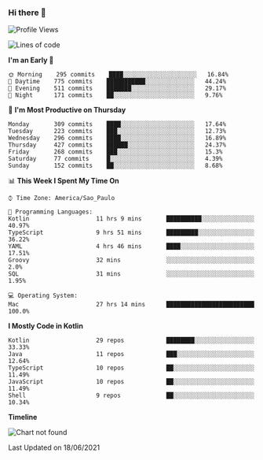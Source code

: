 ### Hi there 👋

<!--
**fernandonogueira/fernandonogueira** is a ✨ _special_ ✨ repository because its `README.md` (this file) appears on your GitHub profile.

Here are some ideas to get you started:

- 🔭 I’m currently working on ...
- 🌱 I’m currently learning ...
- 👯 I’m looking to collaborate on ...
- 🤔 I’m looking for help with ...
- 💬 Ask me about ...
- 📫 How to reach me: ...
- 😄 Pronouns: ...
- ⚡ Fun fact: ...
-->

<!--START_SECTION:waka-->
![Profile Views](http://img.shields.io/badge/Profile%20Views-0-blue)

![Lines of code](https://img.shields.io/badge/From%20Hello%20World%20I%27ve%20Written-571006%20lines%20of%20code-blue)

**I'm an Early 🐤** 

```text
🌞 Morning    295 commits    ████░░░░░░░░░░░░░░░░░░░░░   16.84% 
🌆 Daytime    775 commits    ███████████░░░░░░░░░░░░░░   44.24% 
🌃 Evening    511 commits    ███████░░░░░░░░░░░░░░░░░░   29.17% 
🌙 Night      171 commits    ██░░░░░░░░░░░░░░░░░░░░░░░   9.76%

```
📅 **I'm Most Productive on Thursday** 

```text
Monday       309 commits    ████░░░░░░░░░░░░░░░░░░░░░   17.64% 
Tuesday      223 commits    ███░░░░░░░░░░░░░░░░░░░░░░   12.73% 
Wednesday    296 commits    ████░░░░░░░░░░░░░░░░░░░░░   16.89% 
Thursday     427 commits    ██████░░░░░░░░░░░░░░░░░░░   24.37% 
Friday       268 commits    ███░░░░░░░░░░░░░░░░░░░░░░   15.3% 
Saturday     77 commits     █░░░░░░░░░░░░░░░░░░░░░░░░   4.39% 
Sunday       152 commits    ██░░░░░░░░░░░░░░░░░░░░░░░   8.68%

```


📊 **This Week I Spent My Time On** 

```text
⌚︎ Time Zone: America/Sao_Paulo

💬 Programming Languages: 
Kotlin                   11 hrs 9 mins       ██████████░░░░░░░░░░░░░░░   40.97% 
TypeScript               9 hrs 51 mins       █████████░░░░░░░░░░░░░░░░   36.22% 
YAML                     4 hrs 46 mins       ████░░░░░░░░░░░░░░░░░░░░░   17.51% 
Groovy                   32 mins             ░░░░░░░░░░░░░░░░░░░░░░░░░   2.0% 
SQL                      31 mins             ░░░░░░░░░░░░░░░░░░░░░░░░░   1.95%

💻 Operating System: 
Mac                      27 hrs 14 mins      █████████████████████████   100.0%

```

**I Mostly Code in Kotlin** 

```text
Kotlin                   29 repos            ████████░░░░░░░░░░░░░░░░░   33.33% 
Java                     11 repos            ███░░░░░░░░░░░░░░░░░░░░░░   12.64% 
TypeScript               10 repos            ██░░░░░░░░░░░░░░░░░░░░░░░   11.49% 
JavaScript               10 repos            ██░░░░░░░░░░░░░░░░░░░░░░░   11.49% 
Shell                    9 repos             ██░░░░░░░░░░░░░░░░░░░░░░░   10.34%

```


**Timeline**

![Chart not found](https://raw.githubusercontent.com/fernandonogueira/fernandonogueira/master/charts/bar_graph.png) 


 Last Updated on 18/06/2021
<!--END_SECTION:waka-->
